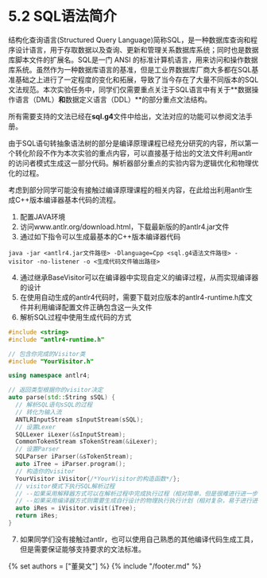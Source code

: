 # 5.2 SQL语法简介

结构化查询语言(Structured Query Language)简称SQL，是一种数据库查询和程序设计语言，用于存取数据以及查询、更新和管理关系数据库系统；同时也是数据库脚本文件的扩展名。SQL是一门 ANSI 的标准计算机语言，用来访问和操作数据库系统。虽然作为一种数据库语言的基准，但是工业界数据库厂商大多都在SQL基准基础之上进行了一定程度的变化和拓展，导致了当今存在了大量不同版本的SQL文法规范。本次实验任务中，同学们仅需要重点关注于SQL语言中有关于**数据操作语言（DML）**和**数据定义语言（DDL）**的部分重点文法结构。

所有需要支持的文法已经在**sql.g4**文件中给出，文法对应的功能可以参阅文法手册。

由于SQL语句转抽象语法树的部分是编译原理课程已经充分研究的内容，所以第一个转化阶段不作为本次实验的重点内容，可以直接基于给出的文法文件利用antlr的访问者模式生成这一部分代码。解析器部分重点的实验内容为逻辑优化和物理优化的过程。

考虑到部分同学可能没有接触过编译原理课程的相关内容，在此给出利用antlr生成C++版本编译器基本代码的流程。
1. 配置JAVA环境
2. 访问www.antlr.org/download.html，下载最新版的的antlr4.jar文件
3. 通过如下指令可以生成最基本的C++版本编译器代码
```
java -jar <antlr4.jar文件路径> -Dlanguage=Cpp <sql.g4语法文件路径> -visitor -no-listener -o <生成代码文件输出路径>
```
4. 通过继承BaseVisitor可以在编译器中实现自定义的编译过程，从而实现编译器的设计
5. 在使用自动生成的antlr4代码时，需要下载对应版本的antlr4-runtime.h库文件并利用编译配置文件正确包含这一头文件
6. 解析SQL过程中使用生成代码的方式

  ```c++
  #include <string>
  #include "antlr4-runtime.h"

  // 包含你完成的Visitor类
  #include "YourVisitor.h"

  using namespace antlr4;

  // 返回类型根据你的visitor决定
  auto parse(std::String sSQL) {
    // 解析SQL语句sSQL的过程
    // 转化为输入流
    ANTLRInputStream sInputStream(sSQL);
    // 设置Lexer
    SQLLexer iLexer(&sInputStream);
    CommonTokenStream sTokenStream(&iLexer);
    // 设置Parser
    SQLParser iParser(&sTokenStream);
    auto iTree = iParser.program();
    // 构造你的visitor
    YourVisitor iVisitor{/*YourVisitor的构造函数*/};
    // visitor模式下执行SQL解析过程
    // --如果采用解释器方式可以在解析过程中完成执行过程（相对简单，但是很难进行进一步优化，功能上已经达到实验要求）
    // --如果采用编译器方式则需要生成自行设计的物理执行执行计划（相对复杂，易于进行进一步优化，希望有能力的同学自行调研尝试）
    auto iRes = iVisitor.visit(iTree);
    return iRes;
  }

  ```

7. 如果同学们没有接触过antlr，也可以使用自己熟悉的其他编译代码生成工具，但是需要保证能够支持要求的文法标准。

{% set authors = ["董昊文"] %}
{% include "/footer.md" %}
